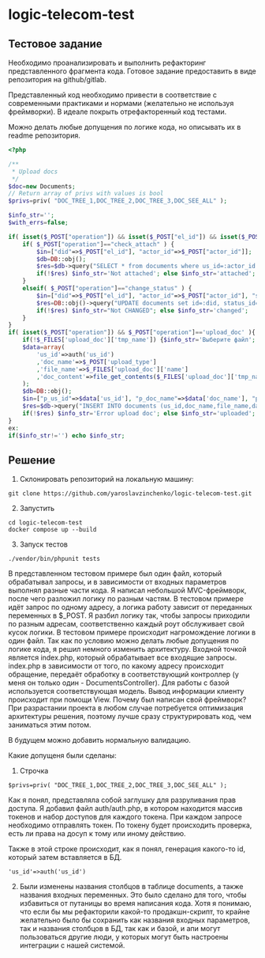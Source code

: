 # logic-telecom-test

## Тестовое задание

Необходимо проанализировать и выполнить рефакторинг представленного фрагмента кода.
Готовое задание предоставить в виде репозитория на github/gitlab.

Представленный код необходимо привести в соответствие с современными практиками
и нормами (желательно не используя фреймворки). В идеале покрыть отрефакторенный код тестами.

Можно делать любые допущения по логике кода, но описывать их в readme репозитория.

```php
<?php

/**
 * Upload docs
 */
$doc=new Documents;
// Return array of privs with values is bool
$privs=priv( "DOC_TREE_1,DOC_TREE_2,DOC_TREE_3,DOC_SEE_ALL" );

$info_str='';
$with_errs=false;

if( isset($_POST["operation"]) && isset($_POST["el_id"]) && isset($_POST["actor_id"]) && $privs['DOC_SEE_ALL']) {
	if( $_POST["operation"]=="check_attach" ) {
        $in=["did"=>$_POST["el_id"], "actor_id"=>$_POST["actor_id"]];
        $db=DB::obj();
        $res=$db->query("SELECT * from documents where us_id=:actor_id AND id=:did", $in);
		if(!$res) $info_str='Not attached'; else $info_str='attached';
	}
	elseif( $_POST["operation"]=="change_status" ) {
        $in=["did"=>$_POST["el_id"], "actor_id"=>$_POST["actor_id"], "status_id"=>$_POST["status_id"]];
        $res=DB::obj()->query("UPDATE documents set id=:did, status_id=:status_id, us_id=:actor_id", $in  );
		if(!$res) $info_str="Not CHANGED"; else $info_str='changed';
	}
}
if( isset($_POST["operation"]) && $_POST["operation"]=='upload_doc' ){
	if(!$_FILES['upload_doc']['tmp_name']) {$info_str='Выберите файл'; goto ex;}
	$data=array(
		'us_id'=>auth('us_id')
		,'doc_name'=>$_POST['upload_type']
		,'file_name'=>$_FILES['upload_doc']['name']
		,'doc_content'=>file_get_contents($_FILES['upload_doc']['tmp_name'])
	);
    $db=DB::obj();
    $in=["p_us_id"=>$data['us_id'], "p_doc_name"=>$data['doc_name'], "p_file_name"=>$data['file_name'], "data_BLOB"=>$data['doc_content']];
    $res=$db->query("INSERT INTO documents (us_id,doc_name,file_name,data_blob,status_id) VALUES (:p_us_id,:p_doc_name,:p_file_name,:data_BLOB,'new')", $in );
    if(!$res) $info_str='Error upload doc'; else $info_str='uploaded';
}
ex:
if($info_str!='') echo $info_str;

```


## Решение
1. Склонировать репозиторий на локальную машину:
```
git clone https://github.com/yaroslavzinchenko/logic-telecom-test.git
```

2. Запустить
```
cd logic-telecom-test
docker compose up --build
```

3. Запуск тестов
```
./vendor/bin/phpunit tests
```


В представленном тестовом примере был один файл, который обрабатывал
запросы, и в зависимости от входных параметров выполнял разные части кода.
Я написал небольшой MVC-фреймворк, после чего разложил логику по разным частям.
В тестовом примере идёт запрос по одному адресу, а логика работу зависит от
переданных переменных в $_POST. Я разбил логику так, чтобы запросы приходили по
разным адресам, соответственно каждый роут обслуживает свой кусок логики.
В тестовом примере происходит нагромождение логики в один файл.
Так как по условию можно делать любые допущения по логике кода,
я решил немного изменить архитектуру.
Входной точкой является index.php, который обрабатывает все входящие запросы.
index.php в зависимости от того, по какому адресу происходит обращение, передаёт
обработку в соответствующий контроллер (у меня он только один - DocumentsController).
Для работы с базой используется соответствующая модель.
Вывод информации клиенту происходит при помощи View.
Почему был написан свой фреймворк?
При разрастании проекта в любом случае потребуется оптимизация архитектуры решения,
поэтому лучше сразу структурировать код, чем заниматься этим потом.

В будущем можно добавить нормальную валидацию.

Какие допущеня были сделаны:
1. Строчка
```
$privs=priv( "DOC_TREE_1,DOC_TREE_2,DOC_TREE_3,DOC_SEE_ALL" );
```
Как я понял, представляла собой заглушку для разруливания прав доступа.
Я добавил файл auth/auth.php, в котором находится массив токенов и набор доступов
для каждого токена. При каждом запросе необходимо отправлять токен. По токену
будет происходить проверка, есть ли права на досуп к тому или иному действию.

Также в этой строке происходит, как я понял, генерация какого-то id, который
затем вставляется в БД.
```
'us_id'=>auth('us_id')
```

2. Были изменены названия столбцов в таблице documents, а также названия входных
переменных. Это было сделано для того, чтобы избавиться от путаницы во время
написания кода. Хотя я понимаю, что если бы мы рефакторили какой-то
продакшн-скрипт, то крайне желательно было бы сохранить как названия входных
параметров, так и названия столбцов в БД, так как и базой, и апи могут
пользоваться другие люди, у которых могут быть настроены интеграции с нашей
системой.
